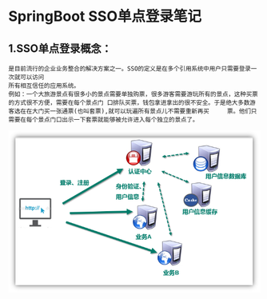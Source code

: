 # SpringBoot SSO单点登录笔记
## 1.SSO单点登录概念：
    是目前流行的企业业务整合的解决方案之一。SSO的定义是在多个引用系统中用户只需要登录一次就可以访问
    所有相互信任的应用系统。
    例如：一个大旅游景点有很多小的景点需要单独购票，很多游客需要游玩所有的景点，这种买票的方式很不方便，需要在每个景点门 口排队买票，钱包拿进拿出的很不安全。于是绝大多数游客选在在大门买一张通票(也叫套票),就可以玩遍所有景点儿不需要重新再买     票。他们只需要在每个景点门口出示一下套票就能够被允许进入每个独立的景点了。
![maze](https://github.com/wjy060708/SSO-/blob/master/%E5%9B%BE%E7%89%871.png)  
